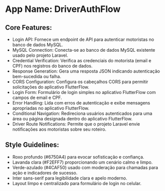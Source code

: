 # **App Name**: DriverAuthFlow

## Core Features:

- Login API: Fornece um endpoint de API para autenticar motoristas no banco de dados MySQL.
- MySQL Connection: Conecta-se ao banco de dados MySQL existente usado pelo projeto Laravel.
- Credential Verification: Verifica as credenciais do motorista (email e CPF) nos registros do banco de dados.
- Response Generation: Gera uma resposta JSON indicando autenticação bem-sucedida ou falha.
- CORS Configuration: Configura os cabeçalhos CORS para permitir solicitações do aplicativo FlutterFlow.
- Login Form: Formulário de login simples no aplicativo FlutterFlow com campos de email e CPF.
- Error Handling: Lida com erros de autenticação e exibe mensagens apropriadas no aplicativo FlutterFlow.
- Conditional Navigation: Redireciona usuários autenticados para uma área ou página designada dentro do aplicativo FlutterFlow.
- Driver Route Notifications: Permite que o projeto Laravel envie notificações aos motoristas sobre seu roteiro.

## Style Guidelines:

- Roxo profundo (#6750A4) para evocar sofisticação e confiança.
- Lavanda clara (#F2EFF7) proporcionando um cenário calmo e limpo.
- Verde-azulado (#4CAF50) usado com moderação para chamadas para ação e indicadores de sucesso.
- Inter sans-serif para legibilidade clara e apelo moderno.
- Layout limpo e centralizado para formulário de login no celular.